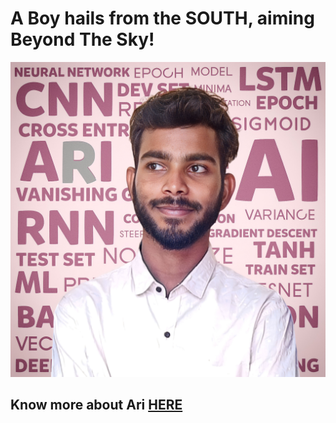 <h1>A Boy hails from the SOUTH, aiming Beyond The Sky!</h1>
<img id='ari' src="https://github.com/arihara-sudhan/arihara-sudhan/blob/870ba2b497d021cb2f60166a594c1c810a917401/imgs/1681278092420.jpg" alt="ARI">
<h2>Know more about Ari <a href="arihara-sudhan.github.io">HERE</a></h2>
